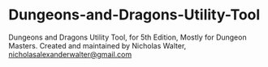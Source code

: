 # Dungeons-and-Dragons-Utility-Tool
Dungeons and Dragons Utility Tool, for 5th Edition, Mostly for Dungeon Masters.
Created and maintained by Nicholas Walter, nicholasalexanderwalter@gmail.com